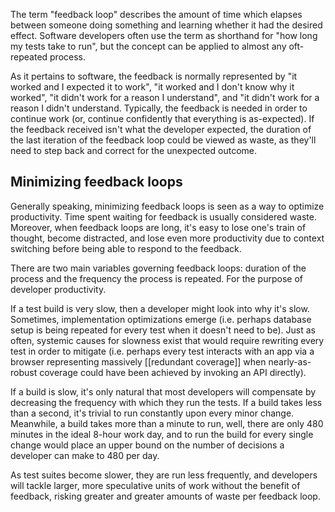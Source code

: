 The term "feedback loop" describes the amount of time which elapses between someone doing something and learning whether it had the desired effect. Software developers often use the term as shorthand for "how long my tests take to run", but the concept can be applied to almost any oft-repeated process. 

As it pertains to software, the feedback is normally represented by "it worked and I expected it to work", "it worked and I don't know why it worked", "it didn't work for a reason I understand", and "it didn't work for a reason I didn't understand. Typically, the feedback is needed in order to continue work (or, continue confidently that everything is as-expected). If the feedback received isn't what the developer expected, the duration of the last iteration of the feedback loop could be viewed as waste, as they'll need to step back and correct for the unexpected outcome.

## Minimizing feedback loops

Generally speaking, minimizing feedback loops is seen as a way to optimize productivity. Time spent waiting for feedback is usually considered waste. Moreover, when feedback loops are long, it's easy to lose one's train of thought, become distracted, and lose even more productivity due to context switching before being able to respond to the feedback.

There are two main variables governing feedback loops: duration of the process and the frequency the process is repeated. For the purpose of developer productivity. 

If a test build is very slow, then a developer might look into why it's slow. Sometimes, implementation optimizations emerge (i.e. perhaps database setup is being repeated for every test when it doesn't need to be). Just as often, systemic causes for slowness exist that would require rewriting every test in order to mitigate (i.e. perhaps every test interacts with an app via a browser representing massively [[redundant coverage]] when nearly-as-robust coverage could have been achieved by invoking an API directly).

If a build is slow, it's only natural that most developers will compensate by decreasing the frequency with which they run the tests. If a build takes less than a second, it's trivial to run constantly upon every minor change. Meanwhile, a build takes more than a minute to run, well, there are only 480 minutes in the ideal 8-hour work day, and to run the build for every single change would place an upper bound on the number of decisions a developer can make to 480 per day.

As test suites become slower, they are run less frequently, and developers will tackle larger, more speculative units of work without the benefit of feedback, risking greater and greater amounts of waste per feedback loop.
